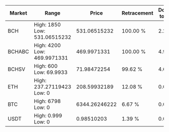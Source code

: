 | Market | Range | Price| Retracement | Doubles to 50% |
| --- | --- | --- | --- | --- |
| BCH | High: 1850<br />Low: 531.06515232 | 531.06515232 | 100.00 % | 2.24 |
| BCHABC | High: 4200<br />Low: 469.9971331 | 469.9971331 | 100.00 % | 4.97 |
| BCHSV | High: 600<br />Low: 69.9933 | 71.98472254 | 99.62 % | 4.65 |
| ETH | High: 237.27119423<br />Low: 0 | 208.59932189 | 12.08 % | 0.00 |
| BTC | High: 6798<br />Low: 0 | 6344.26246222 | 6.67 % | 0.00 |
| USDT | High: 0.999<br />Low: 0 | 0.98510203 | 1.39 % | 0.00 |
